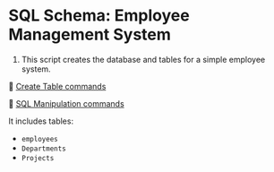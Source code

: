 # SQL Schema: Employee Management System

1. This script creates the database and tables for a simple employee system.

📄 [Create Table commands](https://github.com/Pankaj1105/SQL-codes/blob/main/create_schema.sql)

📄 [SQL Manipulation commands](https://github.com/Pankaj1105/SQL-codes/blob/main/Manipulation%20Commands%20in%20SQL.sql)

It includes tables:
- `employees`
- `Departments`
- `Projects`
